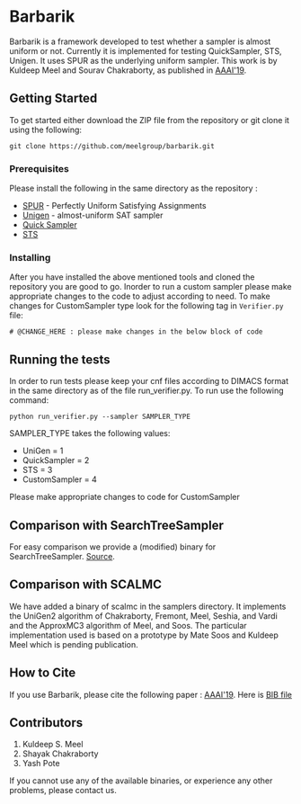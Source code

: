 # Barbarik

Barbarik is a framework developed to test whether a sampler is almost uniform or not. Currently it is implemented for testing QuickSampler, STS, Unigen. It uses SPUR as the underlying uniform sampler. This work is by Kuldeep Meel and Sourav Chakraborty, as published in [AAAI'19](https://www.comp.nus.edu.sg/~meel/Papers/aaai19-cm.pdf).  

## Getting Started
To get started either download the ZIP file from the repository or git clone it using the following:
```
git clone https://github.com/meelgroup/barbarik.git
```

### Prerequisites
Please install the following in the same directory as the repository :
* [SPUR](https://github.com/ZaydH/spur) - Perfectly Uniform Satisfying Assignments
* [Unigen](https://bitbucket.org/kuldeepmeel/unigen) - almost-uniform SAT sampler
* [Quick Sampler](https://github.com/RafaelTupynamba/quicksampler)
* [STS](http://cs.stanford.edu/~ermon/code/STS.zip)

### Installing

After you have installed the above mentioned tools and cloned the repository you are good to go. Inorder to run a custom sampler please make appropriate changes to the code to adjust according to need. To make changes for CustomSampler type look for the following tag in ```Verifier.py``` file:
```
# @CHANGE_HERE : please make changes in the below block of code
```

## Running the tests

In order to run tests please keep your cnf files according to DIMACS format in the same directory as of the file run_verifier.py.
To run use the following command:
```
python run_verifier.py --sampler SAMPLER_TYPE
```
SAMPLER_TYPE takes the following values:
* UniGen = 1
* QuickSampler = 2
* STS = 3
* CustomSampler = 4

Please make appropriate changes to code for CustomSampler

## Comparison with SearchTreeSampler

For easy comparison we provide a (modified) binary for SearchTreeSampler. [Source](https://github.com/RafaelTupynamba/quicksampler/tree/master/STS).  

## Comparison with SCALMC

We have added a binary of scalmc in the samplers directory. It implements the UniGen2 algorithm of Chakraborty, Fremont, Meel, Seshia, and Vardi and the ApproxMC3 algorithm of Meel, and Soos. The particular implementation used is based on a prototype by Mate Soos and Kuldeep Meel which is pending publication.

## How to Cite

If you use Barbarik, please cite the following paper : [AAAI'19](https://www.comp.nus.edu.sg/~meel/Papers/aaai19-cm.pdf). Here is [BIB file](https://www.comp.nus.edu.sg/~meel/bib/CM19.bib)

## Contributors
1. Kuldeep S. Meel
2. Shayak Chakraborty 
3. Yash Pote

If you cannot use any of the available binaries, or experience any other problems, please contact us.
